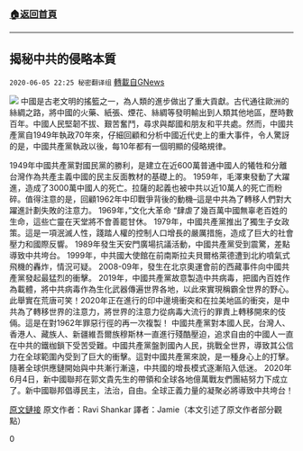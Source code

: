 ###  [:house:返回首頁](https://github.com/ourhimalayas/txt)
---

## 揭秘中共的侵略本質
`2020-06-05 22:25 秘密翻译组` [轉載自GNews](https://gnews.org/zh-hant/223968/)

![](https://s3.amazonaws.com/gnews-media-offload/wp-content/uploads/2020/06/05221319/1-34.png)
中國是古老文明的搖籃之一，為人類的進步做出了重大貢獻。古代通往歐洲的絲綢之路，將中國的火藥、紙張、煙花、絲綢等發明輸出到人類其他地區，歷時數百年。中國人民堅韌不拔、艱苦奮鬥，尋求與鄰國和朋友和平共處。然而，中國共產黨自1949年執政70年來，仔細回顧和分析中國近代史上的重大事件，令人驚訝的是，中國共產黨執政以後，每10年都有一個明顯的侵略規律。

1949年中國共產黨對國民黨的勝利，是建立在近600萬普通中國人的犧牲和分離台灣作為共產主義中國的民主反面教材的基礎上的。
1959年，毛澤東發動了大躍進，造成了3000萬中國人的死亡。拉薩的起義也被中共以近10萬人的死亡而粉碎。值得注意的是，回顧1962年中印戰爭背後的動機–這是中共為了轉移人們對大躍進計劃失敗的注意力。
1969年，”文化大革命 “肆虐了幾百萬中國無辜老百姓的生命，這些亡靈在天堂將不會善罷甘休。
1979年，中國共產黨推出了獨生子女政策。這是一項泯滅人性，踐踏人權的控制人口增長的嚴厲措施，造成了巨大的社會壓力和國際反響。
1989年發生天安門廣場抗議活動，中國共產黨受到震驚，差點導致中共垮台。
1999年，中共國大使館在前南斯拉夫貝爾格萊德遭到北約噴氣式飛機的轟炸，情況可疑。
2008-09年，發生在北京奧運會前的西藏事件向中國共產黨發起最猛烈的衝擊。
2019年，中國共產黨故意製造中共病毒，把國內百姓作為載體，將中共病毒作為生化武器傳遍世界各地，以此來實現稱霸全世界的野心。此舉實在荒唐可笑！2020年正在進行的印中邊境衝突和在拉美地區的衝突，是中共為了轉移世界的注意力，將世界的注意力從病毒大流行的罪責上轉移開來的伎倆。這是在對1962年罪惡行徑的再一次複製！
中國共產黨對本國人民，台灣人、香港人、藏族人、新疆維吾爾族穆斯林一直進行殘酷壓迫，追求自由的中國人一直在中共的鐵枷鎖下受苦受難。中國共產黨盤剝國內人民，挑戰全世界，導致其公信力在全球範圍內受到了巨大的衝擊。這對中國共產黨來說，是一種身心上的打擊。隨著全球供應鏈開始與中共漸行漸遠，中共國的增長模式逐漸陷入低迷。
2020年6月4日，新中國聯邦在郭文貴先生的帶領和全球各地億萬戰友們團結努力下成立了。新中國聯邦倡導民主，法治，自由。全球正義力量的凝聚必將導致中共垮台！

[原文鏈接](https://bharatshakti.in/mapping-mass-uprisings-dragons-tail-on-fire-china-spiraling-into-chaos/)
原文作者：Ravi Shankar
譯者：Jamie（本文引述了原文作者部分觀點）

0
